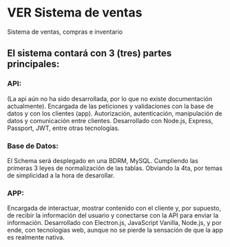 # VER Sistema de ventas
Sistema de ventas, compras e inventario

## El sistema contará con 3 (tres) partes principales:

### API: 
(La api aún no ha sido desarrollada, por lo que no existe documentación actualmente).
Encargada de las peticiones y validaciones con la base de datos y con los clientes (app). 
Autorización, autenticación, manipulación de datos y comunicación entre clientes.
Desarrollado con Node.js, Express, Passport, JWT, entre otras tecnologías.

### Base de Datos:
El Schema será desplegado en una BDRM, MySQL. Cumpliendo las primeras 3 leyes de normalización de las tablas. Obviando la 4ta, por temas de simplicidad a la hora de desarollar.

### APP:
Encargada de interactuar, mostrar contenido con el cliente y, por supuesto, de recibir la información del usuario y conectarse con la API para enviar la información.
Desarrollado con Electron.js, JavaScript Vanilla, Node.js, y por ende, con tecnologias web, aunque no se pierde la sensación de que la app es realmente nativa.
